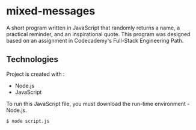 # mixed-messages

A short program written in JavaScript that randomly returns a name, a practical reminder, and an inspirational quote. This program was designed based on an assignment in Codecademy's Full-Stack Engineering Path.

## Technologies

Project is created with :

* Node.js
* JavaScript 

To run this JavaScript file, you must download the run-time environment - Node.js.

```
$ node script.js
```

